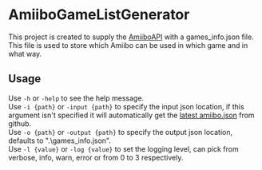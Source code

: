 # AmiiboGameListGenerator
This project is created to supply the [AmiiboAPI](https://github.com/N3evin/AmiiboAPI "AmiiboAPI") with a games_info.json file. This file is used to store which Amiibo can be used in which game and in what way.

## Usage
Use `-h` or `-help` to see the help message.  
Use `-i {path}` or `-input {path}` to specify the input json location, if this argument isn't specified it will automatically get the [latest amiibo.json](https://raw.githubusercontent.com/N3evin/AmiiboAPI/master/database/amiibo.json "latest amiibo.json") from github.  
Use `-o {path}` or `-output {path}` to specify the output json location, defaults to ".\games_info.json".  
Use `-l {value}` or `-log {value}` to set the logging level, can pick from verbose, info, warn, error or from 0 to 3 respectively.
